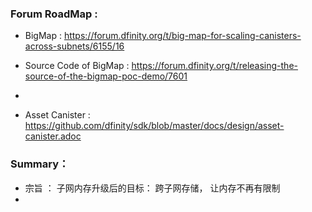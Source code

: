 ### Forum RoadMap :

* BigMap :  https://forum.dfinity.org/t/big-map-for-scaling-canisters-across-subnets/6155/16

* Source Code of BigMap : https://forum.dfinity.org/t/releasing-the-source-of-the-bigmap-poc-demo/7601
* 
* Asset Canister : https://github.com/dfinity/sdk/blob/master/docs/design/asset-canister.adoc

### Summary：

* 宗旨 ： 子网内存升级后的目标： 跨子网存储， 让内存不再有限制
* 